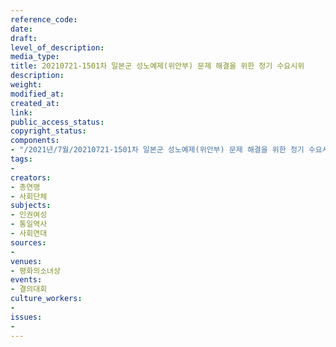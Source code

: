 ```yaml
---
reference_code: 
date: 
draft: 
level_of_description: 
media_type: 
title: 20210721-1501차 일본군 성노예제(위안부) 문제 해결을 위한 정기 수요시위
description: 
weight: 
modified_at: 
created_at: 
link: 
public_access_status: 
copyright_status: 
components:
- "/2021년/7월/20210721-1501차 일본군 성노예제(위안부) 문제 해결을 위한 정기 수요시위/IMGP6182.jpg"
tags:
- 
creators:
- 총연맹
- 사회단체
subjects:
- 인권여성
- 통일역사
- 사회연대
sources:
- 
venues:
- 평화의소녀상
events:
- 결의대회
culture_workers:
- 
issues:
- 
---
```

